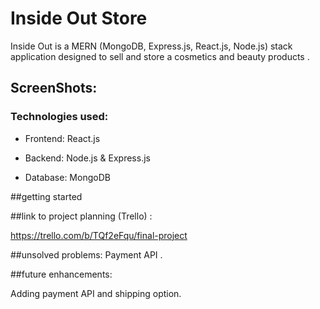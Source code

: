 # Inside Out Store

Inside Out is a MERN (MongoDB, Express.js, React.js, Node.js) stack application designed to sell and store a cosmetics and beauty products .
## ScreenShots:


###  Technologies used:
- Frontend: React.js

- Backend: Node.js & Express.js

- Database: MongoDB
  

##getting started
   
   
##link to project planning (Trello) :

https://trello.com/b/TQf2eFqu/final-project
         
##unsolved problems:
Payment API .
    
##future enhancements:

Adding payment API and shipping option. 
